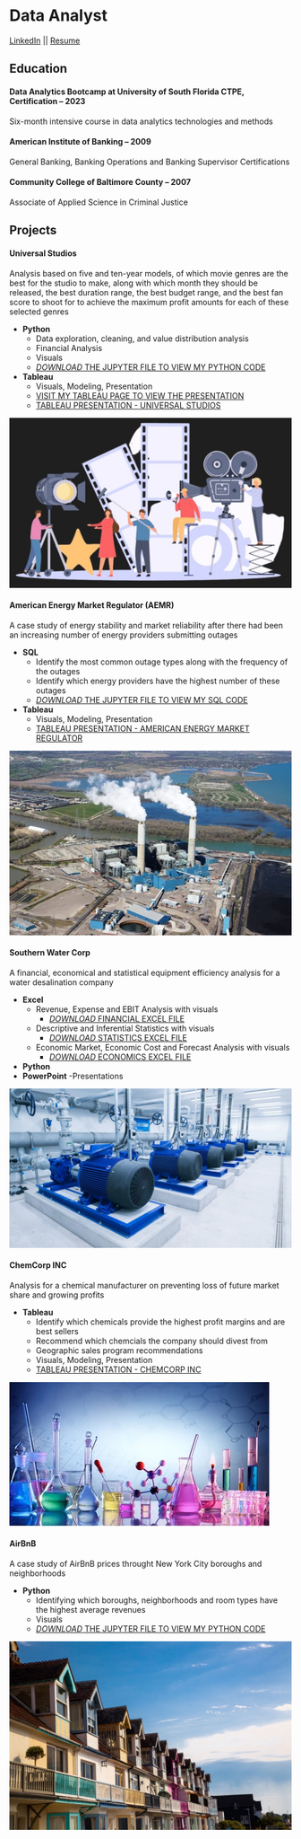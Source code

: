 # Data Analyst
[LinkedIn](https://www.linkedin.com/in/brandon-chisnell-9890a79b/)
||
[Resume](/assets/resume/resume_brandon_chisnell.pdf)

## Education
#### Data Analytics Bootcamp at University of South Florida CTPE, Certification – 2023
Six-month intensive course in data analytics technologies and methods

#### American Institute of Banking – 2009
General Banking, Banking Operations and Banking Supervisor Certifications

#### Community College of Baltimore County – 2007
Associate of Applied Science in Criminal Justice

## Projects
#### Universal Studios
Analysis based on five and ten-year models, of which movie genres are the best for the studio to make, along with which month they should be released, the best duration range, the best budget range, and the best fan score to shoot for to achieve the maximum profit amounts for each of these selected genres
- **Python**
  - Data exploration, cleaning, and value distribution analysis
  - Financial Analysis
  - Visuals
  - [*DOWNLOAD* THE JUPYTER FILE TO VIEW MY PYTHON CODE](/assets/files/capstone_universal_studios_portfolio.ipynb)
- **Tableau**
  - Visuals, Modeling, Presentation
  - [VISIT MY TABLEAU PAGE TO VIEW THE PRESENTATION](https://public.tableau.com/app/profile/brandon.chisnell)
  - [TABLEAU PRESENTATION - UNIVERSAL STUDIOS](https://public.tableau.com/app/profile/brandon.chisnell/viz/Capstone-UniversalStudios/ExecutivePresentation)

![Movies](/assets/images/movies1.jpeg)

#### American Energy Market Regulator (AEMR)
A case study of energy stability and market reliability after there had been an increasing number of energy providers submitting outages
- **SQL**
  - Identify the most common outage types along with the frequency of the outages
  - Identify which energy providers have the highest number of these outages
  - [*DOWNLOAD* THE JUPYTER FILE TO VIEW MY SQL CODE](assets/files/aemr_portfolio.ipynb)
- **Tableau**
  - Visuals, Modeling, Presentation
  - [TABLEAU PRESENTATION - AMERICAN ENERGY MARKET REGULATOR](https://public.tableau.com/app/profile/brandon.chisnell/viz/AmericanEnergyMarketRegulator_16941167662490/Presentation)

![Energy Plant](/assets/images/energy2.jpeg)

#### Southern Water Corp
A financial, economical and statistical equipment efficiency analysis for a water desalination company 
- **Excel**
  - Revenue, Expense and EBIT Analysis with visuals
    - [*DOWNLOAD* FINANCIAL EXCEL FILE](/assets/files/sw_financial_portfolio.xlsx)
  - Descriptive and Inferential Statistics with visuals
    - [*DOWNLOAD* STATISTICS EXCEL FILE](/assets/files/sw_statistics_portfolio.xlsx)
  - Economic Market, Economic Cost and Forecast Analysis with visuals
    - [*DOWNLOAD* ECONOMICS EXCEL FILE](/assets/files/sw_economics_portfolio.xlsx)
- **Python**
- **PowerPoint**
  -Presentations

![Water Pumping Station](/assets/images/water1.jpeg)

#### ChemCorp INC
Analysis for a chemical manufacturer on preventing loss of future market share and growing profits 
- **Tableau**
  - Identify which chemicals provide the highest profit margins and are best sellers
  - Recommend which chemcials the company should divest from
  - Geographic sales program recommendations
  - Visuals, Modeling, Presentation
  - [TABLEAU PRESENTATION - CHEMCORP INC](https://public.tableau.com/app/profile/brandon.chisnell/viz/ChemCorp_16941983986210/Presentation)

![Chemicals](/assets/images/chem1.jpeg)

#### AirBnB
A case study of AirBnB prices throught New York City boroughs and neighborhoods
- **Python**
  - Identifying which boroughs, neighborhoods and room types have the highest average revenues
  - Visuals
  - [*DOWNLOAD* THE JUPYTER FILE TO VIEW MY PYTHON CODE](assets/files/aibnb_portfolio.ipynb)

![AirBnB](/assets/images/airbnb1.jpeg)
